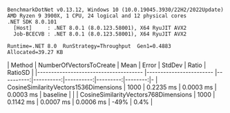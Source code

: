 ```

BenchmarkDotNet v0.13.12, Windows 10 (10.0.19045.3930/22H2/2022Update)
AMD Ryzen 9 3900X, 1 CPU, 24 logical and 12 physical cores
.NET SDK 8.0.101
  [Host]     : .NET 8.0.1 (8.0.123.58001), X64 RyuJIT AVX2
  Job-BCECVB : .NET 8.0.1 (8.0.123.58001), X64 RyuJIT AVX2

Runtime=.NET 8.0  RunStrategy=Throughput  Gen1=0.4883  
Allocated=39.27 KB  

```
| Method                                | NumberOfVectorsToCreate | Mean      | Error     | StdDev    | Ratio    | RatioSD | 
|-------------------------------------- |------------------------ |----------:|----------:|----------:|---------:|--------:|-
| CosineSimilarityVectors1536Dimensions | 1000                    | 0.2235 ms | 0.0003 ms | 0.0003 ms | baseline |         | 
| CosineSimilarityVectors768Dimensions  | 1000                    | 0.1142 ms | 0.0007 ms | 0.0006 ms |     -49% |    0.4% | 
